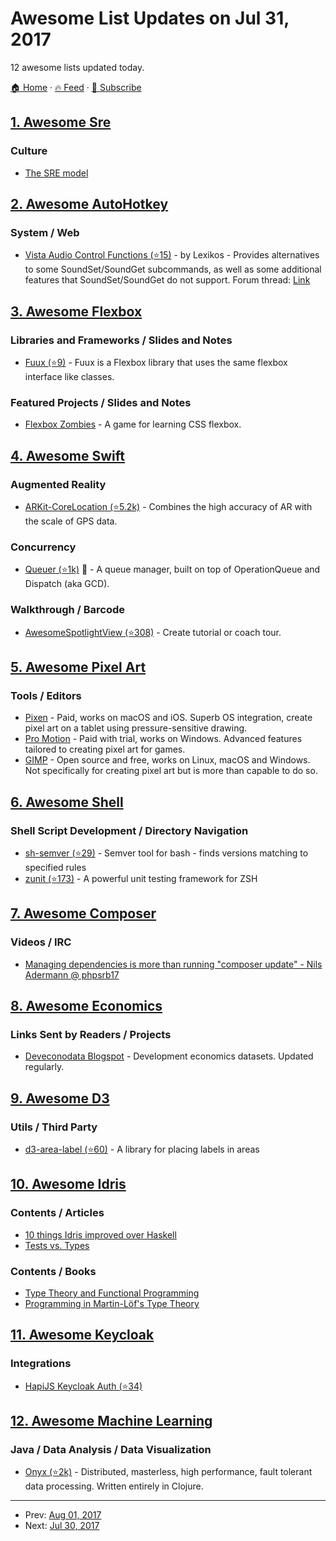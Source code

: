 # Awesome List Updates on Jul 31, 2017

12 awesome lists updated today.

[🏠 Home](/README.md) · [🔥 Feed](https://test.trackawesomelist.com/feed.xml) · [📮 Subscribe](https://trackawesomelist.us17.list-manage.com/subscribe?u=d2f0117aa829c83a63ec63c2f&id=36a103854c)



## [1. Awesome Sre](/content/dastergon/awesome-sre/README.md)

### Culture

*   [The SRE model](https://medium.com/@rakyll/the-sre-model-6e19376ef986)

## [2. Awesome AutoHotkey](/content/ahkscript/awesome-AutoHotkey/README.md)

### System / Web

*   [Vista Audio Control Functions (⭐15)](https://github.com/ahkscript/VistaAudio) - by Lexikos - Provides alternatives to some SoundSet/SoundGet subcommands, as well as some additional features that SoundSet/SoundGet do not support. Forum thread: [Link](https://autohotkey.com/board/topic/21984-vista-audio-control-functions/?p=143564)

## [3. Awesome Flexbox](/content/afonsopacifer/awesome-flexbox/README.md)

### Libraries and Frameworks / Slides and Notes

*   [Fuux (⭐9)](https://github.com/henriquecustodia/fuux) - Fuux is a Flexbox library that uses the same flexbox interface like classes.

### Featured Projects / Slides and Notes

*   [Flexbox Zombies](http://flexboxzombies.com/p/flexbox-zombies) - A game for learning CSS flexbox.

## [4. Awesome Swift](/content/matteocrippa/awesome-swift/README.md)

### Augmented Reality

*   [ARKit-CoreLocation (⭐5.2k)](https://github.com/ProjectDent/ARKit-CoreLocation) - Combines the high accuracy of AR with the scale of GPS data.

### Concurrency

*   [Queuer (⭐1k)](https://github.com/FabrizioBrancati/Queuer) :penguin: - A queue manager, built on top of OperationQueue and Dispatch (aka GCD).

### Walkthrough / Barcode

*   [AwesomeSpotlightView (⭐308)](https://github.com/aleksandrshoshiashvili/AwesomeSpotlightView) - Create tutorial or coach tour.

## [5. Awesome Pixel Art](/content/Siilwyn/awesome-pixel-art/README.md)

### Tools / Editors

*   [Pixen](https://pixenapp.com/) - Paid, works on macOS and iOS. Superb OS integration, create pixel art on a tablet using pressure-sensitive drawing.
*   [Pro Motion](http://www.cosmigo.com/pixel_animation_software) - Paid with trial, works on Windows. Advanced features tailored to creating pixel art for games.
*   [GIMP](https://www.gimp.org/) - Open source and free, works on Linux, macOS and Windows. Not specifically for creating pixel art but is more than capable to do so.

## [6. Awesome Shell](/content/alebcay/awesome-shell/README.md)

### Shell Script Development / Directory Navigation

*   [sh-semver (⭐29)](https://github.com/qzb/sh-semver) - Semver tool for bash - finds versions matching to specified rules
*   [zunit (⭐173)](https://github.com/zunit-zsh/zunit) - A powerful unit testing framework for ZSH

## [7. Awesome Composer](/content/jakoch/awesome-composer/README.md)

### Videos / IRC

*   [Managing dependencies is more than running "composer update" -  Nils Adermann @ phpsrb17](https://www.youtube.com/watch?v=QL6w8H2eHQE)

## [8. Awesome Economics](/content/antontarasenko/awesome-economics/README.md)

### Links Sent by Readers / Projects

*   [Deveconodata Blogspot](http://devecondata.blogspot.com/) - Development economics datasets. Updated regularly.

## [9. Awesome D3](/content/wbkd/awesome-d3/README.md)

### Utils / Third Party

*   [d3-area-label (⭐60)](https://github.com/curran/d3-area-label) - A library for placing labels in areas

## [10. Awesome Idris](/content/joaomilho/awesome-idris/README.md)

### Contents / Articles

*   [10 things Idris improved over Haskell](https://deque.blog/2017/06/14/10-things-idris-improved-over-haskell/)
*   [Tests vs. Types](http://kevinmahoney.co.uk/articles/tests-vs-types/)

### Contents / Books

*   [Type Theory and Functional Programming](https://www.cs.kent.ac.uk/people/staff/sjt/TTFP/)
*   [Programming in Martin-Löf's Type Theory](http://www.cse.chalmers.se/research/group/logic/book/book.pdf)

## [11. Awesome Keycloak](/content/thomasdarimont/awesome-keycloak/README.md)

### Integrations

*   [HapiJS Keycloak Auth (⭐34)](https://github.com/felixheck/hapi-auth-keycloak)

## [12. Awesome Machine Learning](/content/josephmisiti/awesome-machine-learning/README.md)

### Java / Data Analysis / Data Visualization

*   [Onyx (⭐2k)](https://github.com/onyx-platform/onyx) - Distributed, masterless, high performance, fault tolerant data processing. Written entirely in Clojure.

---

- Prev: [Aug 01, 2017](/content/2017/08/01/README.md)
- Next: [Jul 30, 2017](/content/2017/07/30/README.md)